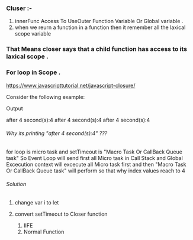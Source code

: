 ### Cluser :- 
1. innerFunc Access To UseOuter Function Variable Or Global variable .
2. when we reurn a function in a function then it remember all the laxical scope variable 


### That Means closer says that a child function has access to its laxical scope . 
<script>
function x (){
    const a =7
    function y(){
        console.log(a)
    }
    return y;
}

const z = x()
console.log(z) 
//this will print below function 
ƒ y(){
        console.log(a)
    }
// but once we z() it will print 7 why ?? JS engin already invoked const a =7 and there no existence of a . But still its printing 7 . Because this z is not normal function its closer function which holds Laxical Scope . 
z() //will print 7 
</script>


### For loop in Scope  . 
https://www.javascripttutorial.net/javascript-closure/

Consider the following example:

<script>
for (var index = 1; index <= 3; index++) {
    setTimeout(function () {
        console.log('after ' + index + ' second(s):' + index);
    }, index * 1000);
}
</script>
Output

after 4 second(s):4
after 4 second(s):4
after 4 second(s):4

###### Why its printing "after 4 second(s):4" ???
for loop is micro task and setTimeout is "Macro Task Or CallBack Queue task" 
So Event Loop will send first all Micro task in Call Stack and Global Excecution context will excecute all Micro task first and then "Macro Task Or CallBack Queue task" will perform so that why index values reach to 4 

###### Solution 

1. change var i to let 

2. convert setTimeout to Closer function 
    1. IIFE 
    2. Normal Function 

<script>
for (var index = 1; index <= 3; index++) {
    /*(function (index) {
        setTimeout(function () {
            console.log('after ' + index + ' second(s):' + index);
        }, index * 1000);
    })(index);*/
    
    function test(index) {
        setTimeout(function () {
            console.log('after ' + index + ' second(s):' + index);
        }, index * 1000);
    }
    test(index);
}
</script>


